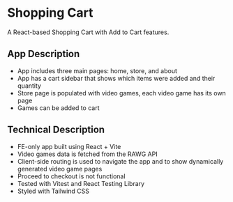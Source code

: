 # Shopping Cart

A React-based Shopping Cart with Add to Cart features.

## App Description
- App includes three main pages: home, store, and about
- App has a cart sidebar that shows which items were added and their quantity
- Store page is populated with video games, each video game has its own page
- Games can be added to cart

## Technical Description
- FE-only app built using React + Vite
- Video games data is fetched from the RAWG API
- Client-side routing is used to navigate the app and to show dynamically generated video game pages
- Proceed to checkout is not functional
- Tested with Vitest and React Testing Library
- Styled with Tailwind CSS